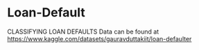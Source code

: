 # Loan-Default
CLASSIFYING LOAN DEFAULTS
Data can be found at https://www.kaggle.com/datasets/gauravduttakiit/loan-defaulter
